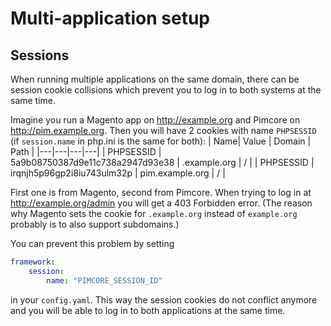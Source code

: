 # Multi-application setup

## Sessions

When running multiple applications on the same domain, there can be session cookie collisions which prevent you to log in to both systems at the same time.

Imagine you run a Magento app on http://example.org and Pimcore on http://pim.example.org. Then you will have 2 cookies with name `PHPSESSID` (if `session.name` in php.ini is the same for both):
| Name| Value  | Domain  |  Path | 
|---|---|---|---|
| PHPSESSID | 5a9b08750387d9e11c738a2947d93e38   |  .example.org | /  | 
| PHPSESSID | irqnjh5p96gp2i8iu743ulm32p   |  pim.example.org | /  | 

First one is from Magento, second from Pimcore.
When trying to log in at http://example.org/admin you will get a 403 Forbidden error.
(The reason why Magento sets the cookie for `.example.org` instead of `example.org` probably is to also support subdomains.)

You can prevent this problem by setting
```yaml
framework:
    session:
        name: "PIMCORE_SESSION_ID"
```
in your `config.yaml`. This way the session cookies do not conflict anymore and you will be able to log in to both applications at the same time.
